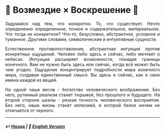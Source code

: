 # 🧙 Возмездие × Воскрешение 🧙
<p align="justify">Задумайся над тем, что конкретно. То, что существует. Нечто определенно определенное, точное и содержательное, материальное. Что тогда не конкретное? Что-то, безусловно, абстрактное, условное и туманное. Другими словами, символические и интуитивные сущности.</p> 

<p align="justify">Естественное противопоставление, абстрактная интуиция против конкретных ощущений. Человек либо здесь и сейчас, либо мечтает о небесах. Интуиция расширяет возможности, покидая границы конечного. Вам не нужно быть здесь или сейчас, когда всё может быть чем угодно. Ощущение концентрирует подробности мира конечного мира, создавая единственный смысл. Вы здесь и сейчас, как и свои имена каждой из вещей.</p>

<p align="justify">На одной чаше весов - богатство человеческого воображения. Без него, рутинный реализм станет тюрьмой, без прошлого и будущего. На второй стороне шкалы - резкая точность человеческого восприятия. Без него, наша жизнь станет иллюзией, в которой белое ничем не отличается от черного.</p> 

***

##### ↩️ [Назад](index-2.md) | 🗽 [English Version](coronzon.md)

